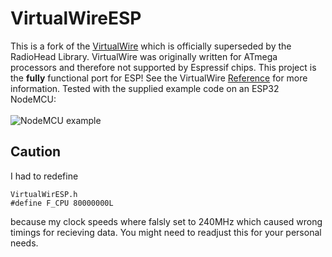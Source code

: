 # VirtualWireESP

This is a fork of the [VirtualWire](https://www.airspayce.com/mikem/arduino/VirtualWire/) which is officially superseded by the RadioHead Library.
VirtualWire was originally written for ATmega processors and therefore not supported by Espressif chips.
This project is the **fully** functional port for ESP!
See the VirtualWire [Reference](https://www.airspayce.com/mikem/arduino/VirtualWire/VirtualWire_8h.html#details) for more information.
Tested with the supplied example code on an ESP32 NodeMCU:      
<br>
![NodeMCU example](https://www.elektor.de/media/catalog/product/cache/5562f759999b940b867d7ecf207c58b6/1/6/169034-91f-web.jpg "NodeMCU")

## Caution
I had to redefine
```
VirtualWirESP.h
#define F_CPU 80000000L
```

because my clock speeds where falsly set to 240MHz which caused wrong timings for recieving data.
You might need to readjust this for your personal needs.
